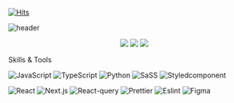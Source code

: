 [![Hits](https://hits.seeyoufarm.com/api/count/incr/badge.svg?url=https%3A%2F%2Fgithub.com%2Fsiyeol97&count_bg=%2377767C&title_bg=%23191934&icon=&icon_color=%23FFFFFF&title=hits&edge_flat=false)](https://hits.seeyoufarm.com)

![header](https://capsule-render.vercel.app/api?type=rect&color=gradient&text=Welcome%20to%20Siyeol's%20GitHub%20&animation=twinkling&fontSize=50&fontAlignY=50&fontAlign=50&height=180)

<p align="center">
  <img src ="https://github-readme-stats.vercel.app/api?username=siyeol97&show_icons=true&count_private=true&theme=solarized-light&hide_border=true&bg_color=00000000">
  <img src ="https://github-readme-stats.vercel.app/api/top-langs/?username=siyeol97&layout=compact&hide_border=true&hide=Jupyter%20Notebook&theme=solarized-light&bg_color=00000000&langs_count=8">
  <img src ="https://github-readme-streak-stats.herokuapp.com/?user=siyeol97&theme=solarized-light&hide_border=true&background=FFFFFF00">
</p>

Skills & Tools
  
![JavaScript](https://img.shields.io/badge/JavaScript-323330?style=for-the-badge&logo=javascript&logoColor=F7DF1E)
![TypeScript](https://img.shields.io/badge/TypeScript-007ACC?style=for-the-badge&logo=typescript&logoColor=white)
![Python](https://img.shields.io/badge/python-3670A0?style=for-the-badge&logo=python&logoColor=ffdd54)
![SaSS](https://img.shields.io/badge/sass-CC6699?style=for-the-badge&logo=sass&logoColor=white)
![Styledcomponent](https://img.shields.io/badge/styled_components-DB7093?style=for-the-badge&logo=styled-components&logoColor=white)


![React](https://img.shields.io/badge/React-61DAFB?style=for-the-badge&logo=react&logoColor=white)
![Next.js](https://img.shields.io/badge/Next.js-000000?style=for-the-badge&logo=next.js&logoColor=white)
![React-query](https://img.shields.io/badge/react_query-FF4154?style=for-the-badge&logo=react-query&logoColor=white)
![Prettier](https://img.shields.io/badge/prettier-F7B93E?style=for-the-badge&logo=prettier&logoColor=000000)
![Eslint](https://img.shields.io/badge/eslint-4B32C3?style=for-the-badge&logo=eslint&logoColor=white)
![Figma](https://img.shields.io/badge/figma-F24E1E?style=for-the-badge&logo=figma&logoColor=white)
